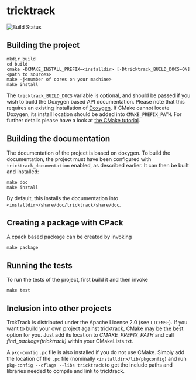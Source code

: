 # tricktrack

![Build Status](https://travis-ci.org/vvolkl/TrickTrack.svg?branch=master)

## Building the project

    mkdir build
    cd build
    cmake -DCMAKE_INSTALL_PREFIX=<installdir> [-Dtricktrack_BUILD_DOCS=ON] <path to sources>
    make -j<number of cores on your machine>
    make install

The `tricktrack_BUILD_DOCS` variable is optional, and should be passed if you wish to
build the Doxygen based API documentation. Please note that this requires an existing
installation of [Doxygen](http://www.doxygen.org/index.html). If CMake cannot locate
Doxygen, its install location should be added into `CMAKE_PREFIX_PATH`.
For further details please have a look at [the CMake tutorial](http://www.cmake.org/cmake-tutorial/).

## Building the documentation

The documentation of the project is based on doxygen. To build the documentation,
the project must have been configured with `tricktrack_documentation` enabled, as
described earlier. It can then be built and installed:

    make doc
    make install

By default, this installs the documentation into `<installdir>/share/doc/tricktrack/share/doc`.

## Creating a package with CPack

A cpack based package can be created by invoking

    make package

## Running the tests

To run the tests of the project, first build it and then invoke

    make test

## Inclusion into other projects

TrckTrack is distributed under the Apache License 2.0 (see `LICENSE`). If you want to build your own project against tricktrack, CMake may be the best option for you. Just add its location to _CMAKE_PREFIX_PATH_ and call _find_package(tricktrack)_ within your CMakeLists.txt.

A `pkg-config` `.pc` file is also installed if you do not use CMake.
Simply add the location of the `.pc` file (nominally `<installdir>/lib/pkgconfig`) and run `pkg-config --cflags --libs tricktrack` to get the
include paths and libraries needed to compile and link to tricktrack.

